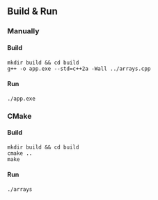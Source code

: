 ## Build & Run

### Manually

#### Build
```
mkdir build && cd build
g++ -o app.exe --std=c++2a -Wall ../arrays.cpp
```

#### Run
```
./app.exe
````

### CMake

#### Build
```
mkdir build && cd build
cmake ..
make
```

#### Run
```
./arrays
````
